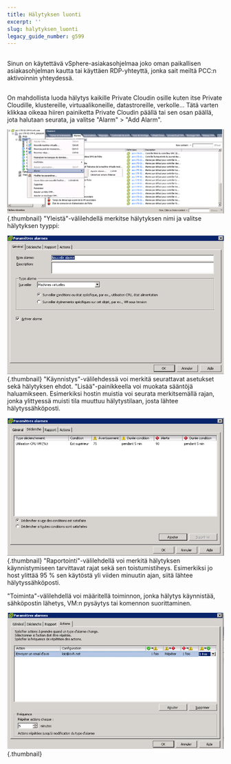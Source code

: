 ```yaml
---
title: Hälytyksen luonti
excerpt: ''
slug: halytyksen_luonti
legacy_guide_number: g599
---
```



## 
Sinun on käytettävä vSphere-asiakasohjelmaa joko oman paikallisen asiakasohjelman kautta tai käyttäen RDP-yhteyttä, jonka sait meiltä PCC:n aktivoinnin yhteydessä.


## 
On mahdollista luoda hälytys kaikille Private Cloudin osille kuten itse Private Cloudille, klustereille, virtuaalikoneille, datastroreille, verkolle...
Tätä varten klikkaa oikeaa hiiren painiketta Private Cloudin päällä tai sen osan päällä, jota halutaan seurata, ja valitse "Alarm" > "Add Alarm".

![](images/img_91.jpg){.thumbnail}
"Yleistä"-välilehdellä merkitse hälytyksen nimi ja valitse hälytyksen tyyppi:

![](images/img_92.jpg){.thumbnail}
"Käynnistys"-välilehdessä voi merkitä seurattavat asetukset sekä hälytyksen ehdot. "Lisää"-painikkeella voi muokata sääntöjä haluamikseen.
Esimerkiksi hostin muistia voi seurata merkitsemällä rajan, jonka ylittyessä muisti tila muuttuu hälytystilaan, josta lähtee hälytyssähköposti.

![](images/img_93.jpg){.thumbnail}
"Raportointi"-välilehdellä voi merkitä hälytyksen käynnistymiseen tarvittavat rajat sekä sen toistumistiheys.
Esimerkiksi jo host ylittää 95 % sen käytöstä yli viiden minuutin ajan, siitä lähtee hälytyssähköposti.

"Toiminta"-välilehdellä voi määritellä toiminnon, jonka hälytys käynnistää, sähköpostin lähetys, VM:n pysäytys tai komennon suorittaminen.

![](images/img_103.jpg){.thumbnail}

